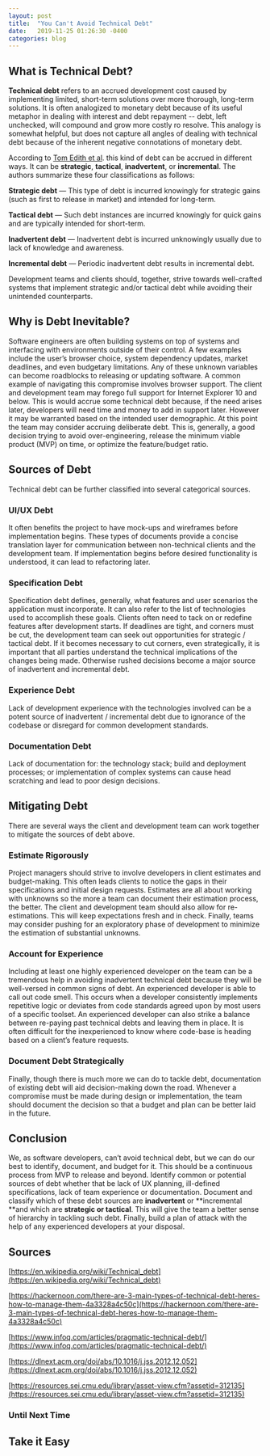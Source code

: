 ```yaml
---
layout: post
title:  "You Can't Avoid Technical Debt"
date:   2019-11-25 01:26:30 -0400
categories: blog
---
```


## **What is Technical Debt?**
**Technical debt** refers to an accrued development cost caused by implementing limited, short-term solutions over more thorough, long-term solutions. It is often analogized to monetary debt because of its useful metaphor in dealing with interest and debt repayment -- debt, left unchecked, will compound and grow more costly ro resolve. This analogy is somewhat helpful, but does not capture all angles of dealing with technical debt because of the inherent negative connotations of monetary debt.

According to [Tom Edith et al](https://dlnext.acm.org/doi/abs/10.1016/j.jss.2012.12.052). this kind of debt can be accrued in different ways.  It can be **strategic**, **tactical**, **inadvertent**, or **incremental**. The authors summarize these four classifications as follows:


  **Strategic debt** — This type of debt is incurred knowingly for strategic gains (such as first to release in market) and intended for long-term.

  **Tactical debt** — Such debt instances are incurred knowingly for quick gains and are typically intended for short-term.

  **Inadvertent debt** — Inadvertent debt is incurred unknowingly usually due to lack of knowledge and awareness.

  **Incremental debt** — Periodic inadvertent debt results in incremental debt.

Development teams and clients should, together, strive towards well-crafted systems that implement strategic and/or tactical debt while avoiding their unintended counterparts.


## **Why is Debt Inevitable?**
Software engineers are often building systems on top of systems and interfacing with environments outside of their control. A few examples include the user’s browser choice, system dependency updates, market deadlines, and even budgetary limitations. Any of these unknown variables can become roadblocks to releasing or updating software. A common example of navigating this compromise involves browser support. The client and development team may forego full support for Internet Explorer 10 and below. This is would accrue some technical debt because, if the need arises later, developers will need time and money to add in support later. However it may be warranted based on the intended user demographic. At this point the team may consider accruing deliberate debt. This is, generally, a good decision trying to avoid over-engineering, release the minimum viable product (MVP) on time, or optimize the feature/budget ratio.


## **Sources of Debt**
Technical debt can be further classified into several categorical sources.


### **UI/UX Debt**
It often benefits the project to have mock-ups and wireframes before implementation begins. These types of documents provide a concise translation layer for communication between non-technical clients and the development team. If implementation begins before desired functionality is understood,  it can lead to refactoring later.  


### **Specification Debt**
Specification debt defines, generally, what features and user scenarios the application must incorporate. It can also refer to the list of technologies used to accomplish these goals. Clients often need to tack on or redefine features after development starts. If deadlines are tight, and corners must be cut, the development team can seek out opportunities for strategic / tactical debt. If it becomes necessary to cut corners, even strategically, it is important that all parties understand the technical implications of the changes being made. Otherwise rushed decisions become a major source of inadvertent and incremental debt.


### **Experience Debt**
Lack of development experience with the technologies involved can be a potent source of inadvertent / incremental debt due to ignorance of the codebase or disregard for common development standards.


### **Documentation Debt**
Lack of documentation for: the technology stack; build and deployment processes; or implementation of complex systems can cause head scratching and lead to poor design decisions.


## **Mitigating Debt**
There are several ways the client and development team can work together to mitigate the sources of debt above.


### **Estimate Rigorously**
Project managers should strive to involve developers in client estimates and budget-making. This often leads clients to notice the gaps in their specifications and initial design requests. Estimates are all about working with unknowns so the more a team can document their estimation process, the better. The client and development team should also allow for re-estimations. This will keep expectations fresh and in check. Finally, teams may consider pushing for an exploratory phase of development to minimize the estimation of substantial unknowns.


### **Account for Experience**
Including at least one highly experienced developer on the team can be a tremendous help in avoiding inadvertent technical debt because they will be well-versed in common signs of debt. An experienced developer is able to call out code smell. This occurs when a developer consistently implements repetitive logic or deviates from code standards agreed upon by most users of a specific toolset. An experienced developer can also strike a balance between re-paying past technical debts and leaving them in place. It is often difficult for the inexperienced to know where code-base is heading based on a client’s feature requests.


### **Document Debt Strategically**
Finally, though there is much more we can do to tackle debt, documentation of existing debt will aid decision-making down the road. Whenever a compromise must be made during design or implementation, the team should document the decision so that a budget and plan can be better laid in the future.


## **Conclusion**
We, as software developers, can’t avoid technical debt, but we can do our best to identify, document, and budget for it. This should be a continuous process from MVP to release and beyond. Identify common or potential sources of debt whether that be lack of UX planning, ill-defined specifications, lack of team experience or documentation. Document and classify which of these debt sources are **inadvertent** or **incremental **and which are **strategic **or** tactical**. This will give the team a better sense of hierarchy in tackling such debt. Finally, build a plan of attack with the help of any experienced developers at your disposal.


## **Sources**
[https://en.wikipedia.org/wiki/Technical_debt](https://en.wikipedia.org/wiki/Technical_debt)

[https://hackernoon.com/there-are-3-main-types-of-technical-debt-heres-how-to-manage-them-4a3328a4c50c](https://hackernoon.com/there-are-3-main-types-of-technical-debt-heres-how-to-manage-them-4a3328a4c50c)

[https://www.infoq.com/articles/pragmatic-technical-debt/](https://www.infoq.com/articles/pragmatic-technical-debt/)

[https://dlnext.acm.org/doi/abs/10.1016/j.jss.2012.12.052](https://dlnext.acm.org/doi/abs/10.1016/j.jss.2012.12.052)

[https://resources.sei.cmu.edu/library/asset-view.cfm?assetid=312135](https://resources.sei.cmu.edu/library/asset-view.cfm?assetid=312135)

### Until Next Time

## Take it Easy
